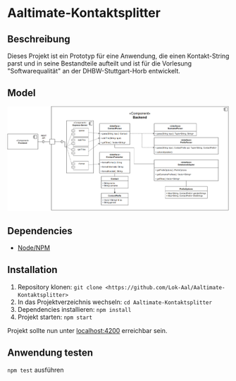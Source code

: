 # Aaltimate-Kontaktsplitter

## Beschreibung

Dieses Projekt ist ein Prototyp für eine Anwendung, die einen Kontakt-String parst und in seine Bestandteile aufteilt und ist für die Vorlesung "Softwarequalität" an der DHBW-Stuttgart-Horb entwickelt.

<!-- Überprüfe den obigen satz und schriebe ihn neu -->

## Model

<!-- Insert the pic from data/AbgabeModel.png -->
![Model](data/AbgabeModel.png)

## Dependencies

- [Node/NPM](https://nodejs.org/de/)

## Installation

1. Repository klonen: `git clone <https://github.com/Lok-Aal/Aaltimate-Kontaktsplitter>`
2. In das Projektverzeichnis wechseln: `cd Aaltimate-Kontaktsplitter`
3. Dependencies installieren: `npm install`
4. Projekt starten: `npm start`

Projekt sollte nun unter [localhost:4200](http://localhost:4200) erreichbar sein.

## Anwendung testen

`npm test` ausführen
